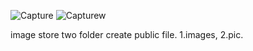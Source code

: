 ![Capture](https://github.com/sabarishkarmegamk/Laravel-9-CRUD-IMAGE-UPLOAD/assets/128790623/a7c4d343-0956-415c-a18b-4f8f70cf4518)
![Capturew](https://github.com/sabarishkarmegamk/Laravel-9-CRUD-IMAGE-UPLOAD/assets/128790623/3a986cc9-e920-4cf4-8de7-75a25958024c)

image store two folder create public file.
1.images,
2.pic.
